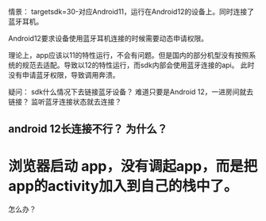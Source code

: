 情景： targetsdk=30-对应Android11，运行在Android12的设备上。同时连接了蓝牙耳机。

Android12要求设备使用蓝牙耳机连接的时候需要动态申请权限。

理论上，app应该以11的特性运行，不会有问题。但是国内的部分机型没有按照系统的规范去适配。导致以12的特性运行，而sdk内部会使用蓝牙连接的api。 此时没有申请蓝牙权限，导致调用奔溃。

疑问： sdk什么情况下去链接蓝牙设备？ 难道只要是Android 12，一进房间就去链接？ 监听蓝牙连接状态就去连接？

## android 12长连接不行？ 为什么？

# 浏览器启动 app，没有调起app，而是把app的activity加入到自己的栈中了。

怎么办？ 